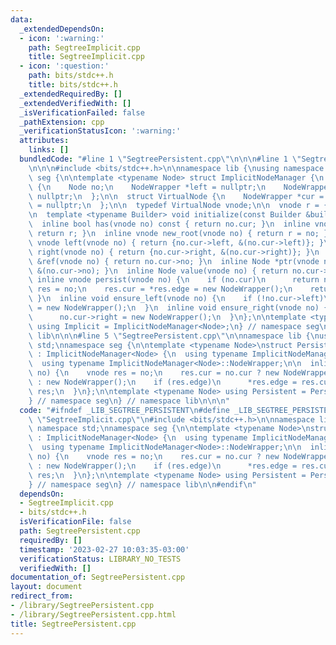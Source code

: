 ```yaml
---
data:
  _extendedDependsOn:
  - icon: ':warning:'
    path: SegtreeImplicit.cpp
    title: SegtreeImplicit.cpp
  - icon: ':question:'
    path: bits/stdc++.h
    title: bits/stdc++.h
  _extendedRequiredBy: []
  _extendedVerifiedWith: []
  _isVerificationFailed: false
  _pathExtension: cpp
  _verificationStatusIcon: ':warning:'
  attributes:
    links: []
  bundledCode: "#line 1 \"SegtreePersistent.cpp\"\n\n\n#line 1 \"SegtreeImplicit.cpp\"\
    \n\n\n#include <bits/stdc++.h>\n\nnamespace lib {\nusing namespace std;\nnamespace\
    \ seg {\n\ntemplate <typename Node> struct ImplicitNodeManager {\n  struct NodeWrapper\
    \ {\n    Node no;\n    NodeWrapper *left = nullptr;\n    NodeWrapper *right =\
    \ nullptr;\n  };\n\n  struct VirtualNode {\n    NodeWrapper *cur = nullptr, **edge\
    \ = nullptr;\n  };\n\n  typedef VirtualNode vnode;\n\n  vnode r = {new NodeWrapper()};\n\
    \n  template <typename Builder> void initialize(const Builder &builder) {}\n\n\
    \  inline bool has(vnode no) const { return no.cur; }\n  inline vnode root() {\
    \ return r; }\n  inline vnode new_root(vnode no) { return r = no; }\n  inline\
    \ vnode left(vnode no) { return {no.cur->left, &(no.cur->left)}; }\n  inline vnode\
    \ right(vnode no) { return {no.cur->right, &(no.cur->right)}; }\n  inline Node\
    \ &ref(vnode no) { return no.cur->no; }\n  inline Node *ptr(vnode no) { return\
    \ &(no.cur->no); }\n  inline Node value(vnode no) { return no.cur->no; }\n\n \
    \ inline vnode persist(vnode no) {\n    if (no.cur)\n      return no;\n    vnode\
    \ res = no;\n    res.cur = *res.edge = new NodeWrapper();\n    return res;\n \
    \ }\n  inline void ensure_left(vnode no) {\n    if (!no.cur->left)\n      no.cur->left\
    \ = new NodeWrapper();\n  }\n  inline void ensure_right(vnode no) {\n    if (!no.cur->right)\n\
    \      no.cur->right = new NodeWrapper();\n  }\n};\n\ntemplate <typename Node>\
    \ using Implicit = ImplicitNodeManager<Node>;\n} // namespace seg\n} // namespace\
    \ lib\n\n\n#line 5 \"SegtreePersistent.cpp\"\n\nnamespace lib {\nusing namespace\
    \ std;\nnamespace seg {\n\ntemplate <typename Node>\nstruct PersistentNodeManager\
    \ : ImplicitNodeManager<Node> {\n  using typename ImplicitNodeManager<Node>::vnode;\n\
    \  using typename ImplicitNodeManager<Node>::NodeWrapper;\n\n  inline vnode persist(vnode\
    \ no) {\n    vnode res = no;\n    res.cur = no.cur ? new NodeWrapper(*no.cur)\
    \ : new NodeWrapper();\n    if (res.edge)\n      *res.edge = res.cur;\n    return\
    \ res;\n  }\n};\n\ntemplate <typename Node> using Persistent = PersistentNodeManager<Node>;\n\
    } // namespace seg\n} // namespace lib\n\n\n"
  code: "#ifndef _LIB_SEGTREE_PERSISTENT\n#define _LIB_SEGTREE_PERSISTENT\n#include\
    \ \"SegtreeImplicit.cpp\"\n#include <bits/stdc++.h>\n\nnamespace lib {\nusing\
    \ namespace std;\nnamespace seg {\n\ntemplate <typename Node>\nstruct PersistentNodeManager\
    \ : ImplicitNodeManager<Node> {\n  using typename ImplicitNodeManager<Node>::vnode;\n\
    \  using typename ImplicitNodeManager<Node>::NodeWrapper;\n\n  inline vnode persist(vnode\
    \ no) {\n    vnode res = no;\n    res.cur = no.cur ? new NodeWrapper(*no.cur)\
    \ : new NodeWrapper();\n    if (res.edge)\n      *res.edge = res.cur;\n    return\
    \ res;\n  }\n};\n\ntemplate <typename Node> using Persistent = PersistentNodeManager<Node>;\n\
    } // namespace seg\n} // namespace lib\n\n#endif\n"
  dependsOn:
  - SegtreeImplicit.cpp
  - bits/stdc++.h
  isVerificationFile: false
  path: SegtreePersistent.cpp
  requiredBy: []
  timestamp: '2023-02-27 10:03:35-03:00'
  verificationStatus: LIBRARY_NO_TESTS
  verifiedWith: []
documentation_of: SegtreePersistent.cpp
layout: document
redirect_from:
- /library/SegtreePersistent.cpp
- /library/SegtreePersistent.cpp.html
title: SegtreePersistent.cpp
---
```

